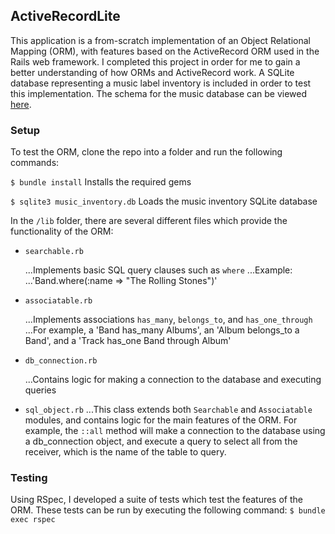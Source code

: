 ## ActiveRecordLite

This application is a from-scratch implementation of an Object Relational Mapping (ORM), with features based on
the ActiveRecord ORM used in the Rails web framework. I completed this project
in order for me to gain a better understanding of how ORMs and ActiveRecord work.
A SQLite database representing a music label inventory is included in order
to test this implementation. The schema for the music database can be viewed [here].

[here]: ./docs/schema.md

### Setup
To test the ORM, clone the repo into a folder and run the following commands:

`$ bundle install`
Installs the required gems

`$ sqlite3 music_inventory.db`
Loads the music inventory SQLite database

In the `/lib` folder, there are several different files which provide the functionality of the ORM:
* `searchable.rb`

   ...Implements basic SQL query clauses such as `where`
   ...Example:
   ...'Band.where(:name => "The Rolling Stones")'
* `associatable.rb`

   ...Implements associations `has_many`, `belongs_to`, and `has_one_through`
   ...For example, a 'Band has_many Albums', an 'Album belongs_to a Band', and a 'Track has_one Band through Album'
* `db_connection.rb`

   ...Contains logic for making a connection to the database and executing queries
* `sql_object.rb`
   ...This class extends both `Searchable` and `Associatable` modules, and
   contains logic for the main features of the ORM. For example,
    the `::all` method will make a connection to the database using a db_connection object,
    and execute a query to select all from the receiver, which is the name of the table to query.

### Testing
Using RSpec, I developed a suite of tests which test the features of the ORM.
These tests can be run by executing the following command:
`$ bundle exec rspec`
